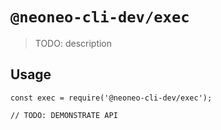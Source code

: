 # `@neoneo-cli-dev/exec`

> TODO: description

## Usage

```
const exec = require('@neoneo-cli-dev/exec');

// TODO: DEMONSTRATE API
```
